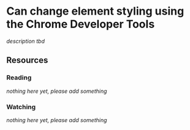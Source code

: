 # Can change element styling using the Chrome Developer Tools

_description tbd_

## Resources

### Reading

_nothing here yet, please add something_

### Watching

_nothing here yet, please add something_
